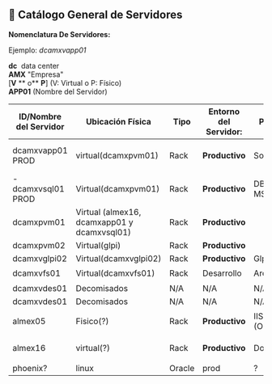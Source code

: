 ## 📘 Catálogo General de Servidores

**Nomenclatura De Servidores:**

Ejemplo: _dcamxvapp01_

**dc**  data center  
**AMX** "Empresa"  
[**V** ** o** **P**] (V: Virtual o P: Físico)  
**APP01** (Nombre del Servidor)

| **ID/Nombre del Servidor** | **Ubicación Física**                        | **Tipo** | Entorno del Servidor: | **Propósito** | **Sistema Operativo** | 🖧**IP Privada** | 🖧**IP Pública** | **Usuario SSH/Admin** | **Puertos**               |
| -------------------------- | ------------------------------------------- | -------- | --------------------- | ------------- | --------------------- | ---------------- | ---------------- | --------------------- | ------------------------- |
| dcamxvapp01 PROD           | virtual(dcamxpvm01)                         | Rack     | **Productivo**        | Solo Apps     | 🪟win ser 2012 r2     | 10.10.10.25      | N/A              | TBC                   | puertos abiertos algunos, |
| -dcamxvsql01 PROD          | Virtual(dcamxpvm01)                         | Rack     | **Productivo**        | DBA MS_Server | 🪟win ser 2012 r2     | 10.10.10.23      | N/A              | SSO                   | 1433                      |
| dcamxpvm01                 | Virtual (almex16, dcamxapp01 y dcamxvsql01) | Rack     | **Productivo**        |               |                       |                  |                  |                       |                           |
| dcamxpvm02                 | Virtual(glpi)                               | Rack     | **Productivo**        |               |                       |                  |                  |                       |                           |
| dcamxvglpi02               | Virtual(dcamxvglpi02)                       | Rack     | **Productivo**        | Glpi          | 🐧linux               | 10.10.10.17      | N/A              | USER                  | 80                        |
| dcamxvfs01                 | Virtual(dcamxvfs01)                         | Rack     | Desarrollo            | Archivos      | 🪟win                 | En Dominio       | N/A              | USER                  | ?                         |
| dcamxvdes01                | Decomisados                                 | N/A      | N/A                   | N/A           | N/A                   | N/A              | N/A              | N/A                   | N/A                       |
| dcamxvdes01                | Decomisados                                 | N/A      | N/A                   | N/A           | N/A                   | N/A              | N/A              | N/A                   | N/A                       |
| almex05                    | Fisico(?)                                   | Rack     | **Productivo**        | IIS (ORACLE)  | 🪟win ser 2012 r2     | 182.169.86.250   | 201.163.93.2     | SSO                   | S80?:8080?3360?           |
| almex16                    | virtual(?)                                  | Rack     | **Productivo**        | Documentos    | 🪟win ser 2012 r2     | 10.10.10.16      | N/A              | SSO                   | ?                         |
| phoenix?                   | linux                                       | Oracle   | prod                  | ?             | ?                     | ?                | XXX.XXX.114.231  | SSH                   | ?                         |

